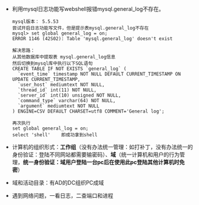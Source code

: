 - 利用mysql日志功能写webshell报错mysql.general_log不存在。

  ```
  mysql版本： 5.5.53
  尝试开启日志功能写文件，但是提示表mysql.general_log不存在
  mysql> set global general_log = on;
  ERROR 1146 (42S02): Table 'mysql.general_log' doesn't exist

  解决思路：
  从其他数据库中提取表 mysql.general_log信息
  然后切换到mysql库中执行以下SQL语句
  CREATE TABLE IF NOT EXISTS `general_log` (
    `event_time` timestamp NOT NULL DEFAULT CURRENT_TIMESTAMP ON UPDATE CURRENT_TIMESTAMP,
    `user_host` mediumtext NOT NULL,
    `thread_id` int(11) NOT NULL,
    `server_id` int(10) unsigned NOT NULL,
    `command_type` varchar(64) NOT NULL,
    `argument` mediumtext NOT NULL
  ) ENGINE=CSV DEFAULT CHARSET=utf8 COMMENT='General log';

  再次执行
  set global general_log = on;
  select 'shell'    即成功拿到shell
  ```

- 计算机的组织形式：**工作组**（没有办法统一管理：如打补丁，没有办法统一的身份验证：登陆不同网站都需要输密码）、**域**（统一计算机和用户的行为管理，**统一身份验证：域用户登陆一台pc后在使用此pc登陆其他计算机时免密**）

- 域和活动目录：有AD的DC组织PC成域

- 遇到网络问题，一看日志，二查端口和进程